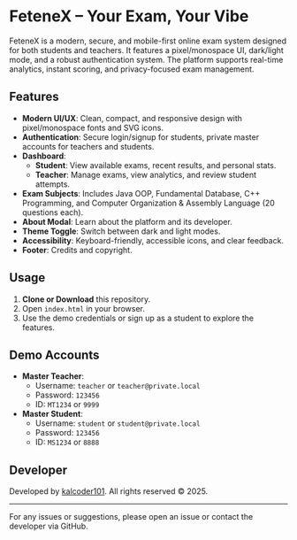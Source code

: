 # FeteneX – Your Exam, Your Vibe

FeteneX is a modern, secure, and mobile-first online exam system designed for both students and teachers. It features a pixel/monospace UI, dark/light mode, and a robust authentication system. The platform supports real-time analytics, instant scoring, and privacy-focused exam management.

## Features

- **Modern UI/UX**: Clean, compact, and responsive design with pixel/monospace fonts and SVG icons.
- **Authentication**: Secure login/signup for students, private master accounts for teachers and students.
- **Dashboard**:
  - **Student**: View available exams, recent results, and personal stats.
  - **Teacher**: Manage exams, view analytics, and review student attempts.
- **Exam Subjects**: Includes Java OOP, Fundamental Database, C++ Programming, and Computer Organization & Assembly Language (20 questions each).
- **About Modal**: Learn about the platform and its developer.
- **Theme Toggle**: Switch between dark and light modes.
- **Accessibility**: Keyboard-friendly, accessible icons, and clear feedback.
- **Footer**: Credits and copyright.

## Usage

1. **Clone or Download** this repository.
2. Open `index.html` in your browser.
3. Use the demo credentials or sign up as a student to explore the features.

## Demo Accounts
- **Master Teacher**: 
  - Username: `teacher` or `teacher@private.local`
  - Password: `123456`
  - ID: `MT1234` or `9999`
- **Master Student**:
  - Username: `student` or `student@private.local`
  - Password: `123456`
  - ID: `MS1234` or `8888`

## Developer
Developed by [kalcoder101](https://github.com/kalcoder101). All rights reserved © 2025.

---

For any issues or suggestions, please open an issue or contact the developer via GitHub.
